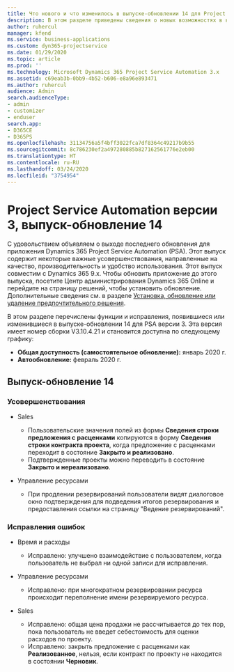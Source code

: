 ```yaml
---
title: Что нового и что изменилось в выпуске-обновлении 14 для Project Service Automation версии 3
description: В этом разделе приведены сведения о новых возможностях в выпуске-обновлении 14 для Project Service Automation версии 3.
author: ruhercul
manager: kfend
ms.service: business-applications
ms.custom: dyn365-projectservice
ms.date: 01/29/2020
ms.topic: article
ms.prod: ''
ms.technology: Microsoft Dynamics 365 Project Service Automation 3.x
ms.assetid: c69eab3b-0bb9-4b52-b606-e8a96e893471
ms.author: ruhercul
audience: Admin
search.audienceType:
- admin
- customizer
- enduser
search.app:
- D365CE
- D365PS
ms.openlocfilehash: 31134756a5f4bff3022fca7df8364c49217b9b55
ms.sourcegitcommit: 8c786230ef2a497280885b827162561776e2eb00
ms.translationtype: HT
ms.contentlocale: ru-RU
ms.lasthandoff: 03/24/2020
ms.locfileid: "3754954"
---
```

# <a name="project-service-automation-v3-update-release-14"></a>Project Service Automation версии 3, выпуск-обновление 14
С удовольствием объявляем о выходе последнего обновления для приложения Dynamics 365 Project Service Automation (PSA). Этот выпуск содержит некоторые важные усовершенствования, направленные на качество, производительность и удобство использования. Этот выпуск совместим с Dynamics 365 9.x. Чтобы обновить приложение до этого выпуска, посетите Центр администрирования Dynamics 365 Online и перейдите на страницу решений, чтобы установить обновление. Дополнительные сведения см. в разделе [Установка, обновление или удаление предпочтительного решения](https://docs.microsoft.com/power-platform/admin/install-remove-preferred-solution).

В этом разделе перечислены функции и исправления, появившиеся или изменившиеся в выпуске-обновлении 14 для PSA версии 3. Эта версия имеет номер сборки V3.10.4.21 и становится доступна по следующему графику:

- **Общая доступность (самостоятельное обновление):** январь 2020 г.
- **Автообновление:** февраль 2020 г.

## <a name="update-release-14"></a>Выпуск-обновление 14

### <a name="enhancements"></a>Усовершенствования

- Sales

     - Пользовательские значения полей из формы **Сведения строки предложения с расценками** копируются в форму **Сведения строки контракта проекта**, когда предложение с расценками переходит в состояние **Закрыто и реализовано**.
     - Подтвержденные проекты можно переводить в состояние **Закрыто и нереализовано**.

- Управление ресурсами

     - При продлении резервирований пользователи видят диалоговое окно подтверждения для подведения итогов резервирования и предоставления ссылки на страницу "Ведение резервирований".


### <a name="bug-fixes"></a>Исправления ошибок

- Время и расходы

     - Исправлено: улучшено взаимодействие с пользователем, когда пользователь не выбрал ни одной записи для исправления.

- Управление ресурсами

     - Исправлено: при многократном резервировании ресурса происходит переполнение имени резервируемого ресурса.

- Sales

     - Исправлено: общая цена продажи не рассчитывается до тех пор, пока пользователь не введет себестоимость для оценки расходов по проекту.
     - Исправлено: закрыть предложение с расценками как **Реализованное**, нельзя, если контракт по проекту не находится в состоянии **Черновик**.

